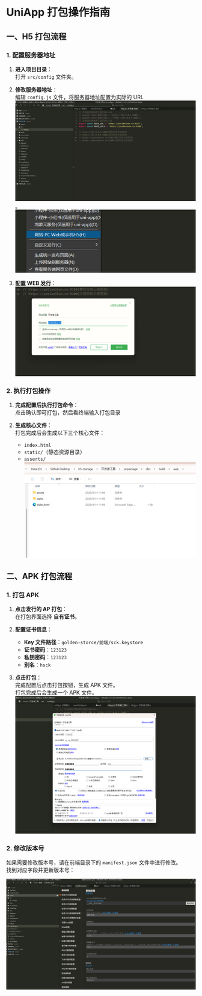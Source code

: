 # UniApp 打包操作指南

## 一、H5 打包流程

### 1. 配置服务器地址

1. **进入项目目录**：  
   打开 `src/config` 文件夹。

2. **修改服务器地址**：  
   编辑 `config.js` 文件，将服务器地址配置为实际的 URL ![配置H5服务器URL](../src/image/t_image25.png)。  
   ![配置H5Web发行](../src/image/t_image26.png)

3. **配置 WEB 发行**：  
   ![Web发行域名配置界面](../src/image/t_image27.png)

### 2. 执行打包操作

1. **完成配置后执行打包命令**：  
   点击确认即可打包，然后看终端输入打包目录

2. **生成核心文件**：  
   打包完成后会生成以下三个核心文件：
   - `index.html`
   - `static/`（静态资源目录）
   - `asserts/`  
     ![打包生成文件](../src/image/t_image28.png)

## 二、APK 打包流程

### 1. 打包 APK

1. **点击发行的 AP 打包**：  
   在打包界面选择 **自有证书**。

2. **配置证书信息**：

   - **Key 文件路径**：`golden-storce/前端/sck.keystore`
   - **证书密码**：`123123`
   - **私钥密码**：`123123`
   - **别名**：`hsck`

3. **点击打包**：  
   完成配置后点击打包按钮，生成 APK 文件。  
   打包完成后会生成一个 APK 文件。  
   ![打包生成文件](../src/image/t_image29.png)

### 2. 修改版本号

如果需要修改版本号，请在前端目录下的 `manifest.json` 文件中进行修改。  
找到对应字段并更新版本号：

![打包生成文件](../src/image/t_image30.png)
